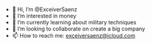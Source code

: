- 👋 Hi, I’m @ExceiverSaenz
- 👀 I’m interested in money
- 🌱 I’m currently learning about military techniques
- 💞️ I’m looking to collaborate on create a big company
- 📫 How to reach me: exceiversaenz@icloud.com

<!---
ExceiverSaenz/ExceiverSaenz is a ✨ special ✨ repository because its `README.md` (this file) appears on your GitHub profile.
You can click the Preview link to take a look at your changes.
--->
